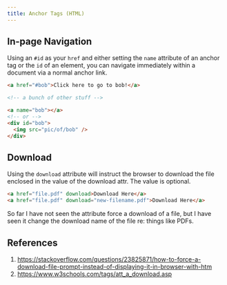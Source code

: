 ```yaml
---
title: Anchor Tags (HTML)
---
```


## In-page Navigation

Using an `#id` as your `href` and either setting the  `name` attribute of an anchor tag or the `id` of an element, you can navigate immediately within a document via a normal anchor link.

```html
<a href="#bob">Click here to go to bob!</a>

<!-- a bunch of other stuff -->

<a name="bob"></a>
<!-- or -->
<div id="bob">
  <img src="pic/of/bob" />
</div>
```

## Download

Using the `download` attribute will instruct the browser to download the file enclosed in the value of the download attr. The value is optional.

```html
<a href="file.pdf" download>Download Here</a>
<a href="file.pdf" download="new-filename.pdf">Download Here</a>
```

So far I have not seen the attribute force a download of a file, but I have seen it change the download name of the file re: things like PDFs.

## References

1. https://stackoverflow.com/questions/23825871/how-to-force-a-download-file-prompt-instead-of-displaying-it-in-browser-with-htm
2. https://www.w3schools.com/tags/att_a_download.asp